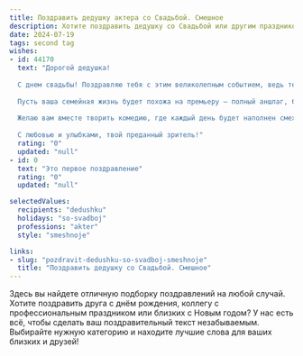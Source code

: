 ```yaml
---
title: Поздравить дедушку актера со Свадьбой. Смешное
description: Хотите поздравить дедушку со Свадьбой или другим праздником? Наш ИИ создаст незабываемое поздравление, а вы обязательно выделитесь среди других.  
date: 2024-07-19
tags: second tag
wishes:
- id: 44170
  text: "Дорогой дедушка!
  
  С днем свадьбы! Поздравляю тебя с этим великолепным событием, ведь теперь у тебя есть не только талант актера, но и новое амплуа – роль заботливого супруга!
  
  Пусть ваша семейная жизнь будет похожа на премьеру – полный аншлаг, бурные овации и никаких повторов! Надеюсь, ты запомнишь свое главное слово в этом новом спектакле: \"Да, дорогая!\"
  
  Желаю вам вместе творить комедию, где каждый день будет наполнен смехом, а иногда и легким драматизмом, но всегда с взаимопониманием. А если и возникнут мелкие конфликты, не забывай: на сцене жизни лучше всего освещать друг друга, а не прятаться в тени!
  
  С любовью и улыбками, твой преданный зритель!"
  rating: "0"
  updated: "null"
- id: 0
  text: "Это первое поздравление"
  rating: "0"
  updated: "null"

selectedValues:
  recipients: "dedushku"
  holidays: "so-svadboj"
  professions: "akter"
  style: "smeshnoje"

links:
- slug: "pozdravit-dedushku-so-svadboj-smeshnoje"
  title: "Поздравить дедушку со Свадьбой. Смешное"
---
```


Здесь вы найдете отличную подборку поздравлений на любой случай. 
Хотите поздравить друга с днём рождения, коллегу с профессиональным праздником или близких с Новым годом? У нас есть всё, чтобы сделать ваш поздравительный текст незабываемым. Выбирайте нужную категорию и находите лучшие слова для ваших близких и друзей!
